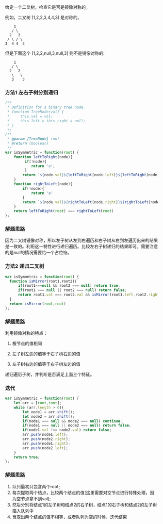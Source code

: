 给定一个二叉树，检查它是否是镜像对称的。

例如，二叉树 [1,2,2,3,4,4,3] 是对称的。


```
    1
   / \
  2   2
 / \ / \
3  4 4  3
```

但是下面这个 [1,2,2,null,3,null,3] 则不是镜像对称的:

```
    1
   / \
  2   2
   \   \
   3    3
```

### 方法1 左右子树分别递归

```javascript
/**
 * Definition for a binary tree node.
 * function TreeNode(val) {
 *     this.val = val;
 *     this.left = this.right = null;
 * }
 */
/**
 * @param {TreeNode} root
 * @return {boolean}
 */
var isSymmetric = function(root) {
    function leftToRight(node){
         if(!node){
            return 'a';
         }
        return `${node.val}${leftToRight(node.left)}${leftToRight(node.right)}`
    }
    function rightToLeft(node){
        if(!node){
            return 'a'
        }
        return `${node.val}${rightToLeft(node.right)}${rightToLeft(node.left)}`
    }
    return leftToRight(root) === rightToLeft(root)
};
```

### **解题思路**

因为二叉树镜像对称，所以左子树从左到右遍历和右子树从右到左遍历出来的结果是一致的。利用这一特性进行递归遍历。比较左右子树递归的结果即可。需要注意的是null的情况需要给一个占位符。

### 方法2 递归二叉树

```javascript
var isSymmetric = function(root) {
  function isMirror(root1,root2){
      if(root1===null && root2 === null) return true;
      if(root1 === null || root2 === null) return false;
      return root1.val === root2.val && isMirror(root1.left,root2.right) && isMirror(root1.right, root2.left)
  }
  return isMirror(root,root)
};
```

### **解题思路**

利用镜像对称的特点：

1) 根节点的值相同

2) 左子树左边的值等于右子树右边的值

3) 左子树右边的值等于右子树左边的值

递归遍历子树，并判断是否满足上面三个特征。



### 迭代

```javascript
var isSymmetric = function(root) {
    let arr = [root,root];
    while (arr.length > 0){
        let node1 = arr.shift();
        let node2 = arr.shift();
        if(node1 === null && node2 === null) continue;
        if(node1 === null || node2 === null) return false;
        if(node1.val !== node2.val) return false;
        arr.push(node1.left);
        arr.push(node2.right);
        arr.push(node1.right);
        arr.push(node2.left);
    }
    return true;
};
```

### **解题思路**

1) 队列最初只包含两个root;
2) 每次提取两个结点，比较两个结点的值(这里需要对空节点进行特殊处理，因为空节点拿不到val);
3) 然后分别将结点1的左子树和结点2的右子树，结点1的右子树和结点2的左子树插入队列中
4) 当取出两个结点的值不相等，或者队列为空的时候，迭代结束




